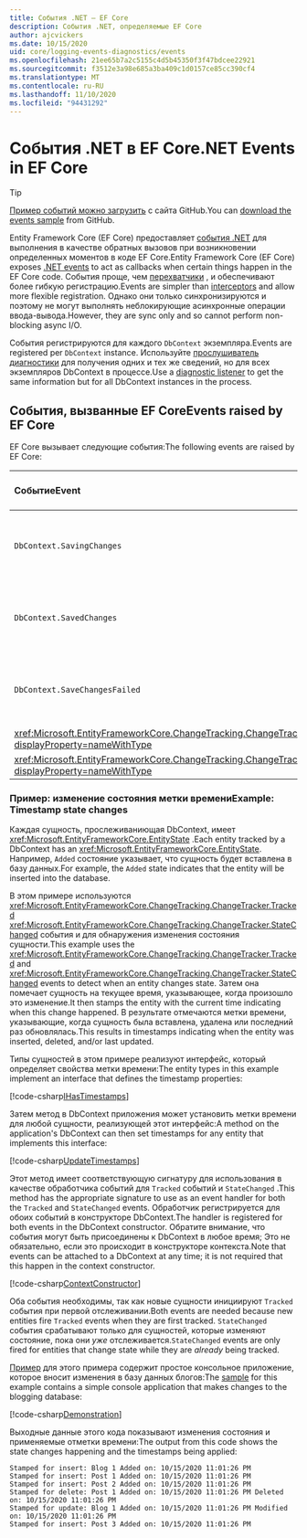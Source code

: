 ```yaml
---
title: События .NET — EF Core
description: События .NET, определяемые EF Core
author: ajcvickers
ms.date: 10/15/2020
uid: core/logging-events-diagnostics/events
ms.openlocfilehash: 21ee65b7a2c5155c4d5b45350f3f47bdcee22921
ms.sourcegitcommit: f3512e3a98e685a3ba409c1d0157ce85cc390cf4
ms.translationtype: MT
ms.contentlocale: ru-RU
ms.lasthandoff: 11/10/2020
ms.locfileid: "94431292"
---
```

# <a name="net-events-in-ef-core"></a><span data-ttu-id="6101b-103">События .NET в EF Core</span><span class="sxs-lookup"><span data-stu-id="6101b-103">.NET Events in EF Core</span></span>

> [!TIP]  
> <span data-ttu-id="6101b-104">[Пример событий можно загрузить](https://github.com/dotnet/EntityFramework.Docs/tree/master/samples/core/Miscellaneous/Events) с сайта GitHub.</span><span class="sxs-lookup"><span data-stu-id="6101b-104">You can [download the events sample](https://github.com/dotnet/EntityFramework.Docs/tree/master/samples/core/Miscellaneous/Events) from GitHub.</span></span>

<span data-ttu-id="6101b-105">Entity Framework Core (EF Core) предоставляет [события .NET](/dotnet/standard/events/) для выполнения в качестве обратных вызовов при возникновении определенных моментов в коде EF Core.</span><span class="sxs-lookup"><span data-stu-id="6101b-105">Entity Framework Core (EF Core) exposes [.NET events](/dotnet/standard/events/) to act as callbacks when certain things happen in the EF Core code.</span></span> <span data-ttu-id="6101b-106">События проще, чем [перехватчики](xref:core/logging-events-diagnostics/interceptors) , и обеспечивают более гибкую регистрацию.</span><span class="sxs-lookup"><span data-stu-id="6101b-106">Events are simpler than [interceptors](xref:core/logging-events-diagnostics/interceptors) and allow more flexible registration.</span></span> <span data-ttu-id="6101b-107">Однако они только синхронизируются и поэтому не могут выполнять неблокирующие асинхронные операции ввода-вывода.</span><span class="sxs-lookup"><span data-stu-id="6101b-107">However, they are sync only and so cannot perform non-blocking async I/O.</span></span>

<span data-ttu-id="6101b-108">События регистрируются для каждого `DbContext` экземпляра.</span><span class="sxs-lookup"><span data-stu-id="6101b-108">Events are registered per `DbContext` instance.</span></span> <span data-ttu-id="6101b-109">Используйте [прослушиватель диагностики](xref:core/logging-events-diagnostics/diagnostic-listeners) для получения одних и тех же сведений, но для всех экземпляров DbContext в процессе.</span><span class="sxs-lookup"><span data-stu-id="6101b-109">Use a [diagnostic listener](xref:core/logging-events-diagnostics/diagnostic-listeners) to get the same information but for all DbContext instances in the process.</span></span>

## <a name="events-raised-by-ef-core"></a><span data-ttu-id="6101b-110">События, вызванные EF Core</span><span class="sxs-lookup"><span data-stu-id="6101b-110">Events raised by EF Core</span></span>

<span data-ttu-id="6101b-111">EF Core вызывает следующие события:</span><span class="sxs-lookup"><span data-stu-id="6101b-111">The following events are raised by EF Core:</span></span>

| <span data-ttu-id="6101b-112">Событие</span><span class="sxs-lookup"><span data-stu-id="6101b-112">Event</span></span> | <span data-ttu-id="6101b-113">Представленная версия</span><span class="sxs-lookup"><span data-stu-id="6101b-113">Version introduced</span></span> | <span data-ttu-id="6101b-114">При возникновении</span><span class="sxs-lookup"><span data-stu-id="6101b-114">When raised</span></span>
|:------|--------------------|-------
| `DbContext.SavingChanges` <!-- Issue #2748 -->| <span data-ttu-id="6101b-115">5,0</span><span class="sxs-lookup"><span data-stu-id="6101b-115">5.0</span></span> | <span data-ttu-id="6101b-116">В начале <xref:Microsoft.EntityFrameworkCore.DbContext.SaveChanges%2A> или <xref:Microsoft.EntityFrameworkCore.DbContext.SaveChangesAsync%2A></span><span class="sxs-lookup"><span data-stu-id="6101b-116">At the start of <xref:Microsoft.EntityFrameworkCore.DbContext.SaveChanges%2A> or <xref:Microsoft.EntityFrameworkCore.DbContext.SaveChangesAsync%2A></span></span>
| `DbContext.SavedChanges`  <!-- Issue #2748 -->| <span data-ttu-id="6101b-117">5,0</span><span class="sxs-lookup"><span data-stu-id="6101b-117">5.0</span></span> | <span data-ttu-id="6101b-118">В конце успешного <xref:Microsoft.EntityFrameworkCore.DbContext.SaveChanges%2A> или <xref:Microsoft.EntityFrameworkCore.DbContext.SaveChangesAsync%2A></span><span class="sxs-lookup"><span data-stu-id="6101b-118">At the end of a successful <xref:Microsoft.EntityFrameworkCore.DbContext.SaveChanges%2A> or <xref:Microsoft.EntityFrameworkCore.DbContext.SaveChangesAsync%2A></span></span>
| `DbContext.SaveChangesFailed`  <!-- Issue #2748 -->| <span data-ttu-id="6101b-119">5,0</span><span class="sxs-lookup"><span data-stu-id="6101b-119">5.0</span></span> | <span data-ttu-id="6101b-120">В конце сбоя <xref:Microsoft.EntityFrameworkCore.DbContext.SaveChanges%2A> или <xref:Microsoft.EntityFrameworkCore.DbContext.SaveChangesAsync%2A></span><span class="sxs-lookup"><span data-stu-id="6101b-120">At the end of a failed <xref:Microsoft.EntityFrameworkCore.DbContext.SaveChanges%2A> or <xref:Microsoft.EntityFrameworkCore.DbContext.SaveChangesAsync%2A></span></span>
| <xref:Microsoft.EntityFrameworkCore.ChangeTracking.ChangeTracker.Tracked?displayProperty=nameWithType> | <span data-ttu-id="6101b-121">2.1</span><span class="sxs-lookup"><span data-stu-id="6101b-121">2.1</span></span> | <span data-ttu-id="6101b-122">При отслеживании сущности в контексте</span><span class="sxs-lookup"><span data-stu-id="6101b-122">When an entity is tracked by the context</span></span>
| <xref:Microsoft.EntityFrameworkCore.ChangeTracking.ChangeTracker.StateChanged?displayProperty=nameWithType> | <span data-ttu-id="6101b-123">2.1</span><span class="sxs-lookup"><span data-stu-id="6101b-123">2.1</span></span> | <span data-ttu-id="6101b-124">Изменение состояния отслеживающей сущности</span><span class="sxs-lookup"><span data-stu-id="6101b-124">When a tracked entity changes its state</span></span>

### <a name="example-timestamp-state-changes"></a><span data-ttu-id="6101b-125">Пример: изменение состояния метки времени</span><span class="sxs-lookup"><span data-stu-id="6101b-125">Example: Timestamp state changes</span></span>

<span data-ttu-id="6101b-126">Каждая сущность, прослеживаниющая DbContext, имеет <xref:Microsoft.EntityFrameworkCore.EntityState> .</span><span class="sxs-lookup"><span data-stu-id="6101b-126">Each entity tracked by a DbContext has an <xref:Microsoft.EntityFrameworkCore.EntityState>.</span></span> <span data-ttu-id="6101b-127">Например, `Added` состояние указывает, что сущность будет вставлена в базу данных.</span><span class="sxs-lookup"><span data-stu-id="6101b-127">For example, the `Added` state indicates that the entity will be inserted into the database.</span></span>

<span data-ttu-id="6101b-128">В этом примере используются <xref:Microsoft.EntityFrameworkCore.ChangeTracking.ChangeTracker.Tracked> <xref:Microsoft.EntityFrameworkCore.ChangeTracking.ChangeTracker.StateChanged> события и для обнаружения изменения состояния сущности.</span><span class="sxs-lookup"><span data-stu-id="6101b-128">This example uses the <xref:Microsoft.EntityFrameworkCore.ChangeTracking.ChangeTracker.Tracked> and <xref:Microsoft.EntityFrameworkCore.ChangeTracking.ChangeTracker.StateChanged> events to detect when an entity changes state.</span></span> <span data-ttu-id="6101b-129">Затем она помечает сущность на текущее время, указывающее, когда произошло это изменение.</span><span class="sxs-lookup"><span data-stu-id="6101b-129">It then stamps the entity with the current time indicating when this change happened.</span></span> <span data-ttu-id="6101b-130">В результате отмечаются метки времени, указывающие, когда сущность была вставлена, удалена или последний раз обновлялась.</span><span class="sxs-lookup"><span data-stu-id="6101b-130">This results in timestamps indicating when the entity was inserted, deleted, and/or last updated.</span></span>

<span data-ttu-id="6101b-131">Типы сущностей в этом примере реализуют интерфейс, который определяет свойства метки времени:</span><span class="sxs-lookup"><span data-stu-id="6101b-131">The entity types in this example implement an interface that defines the timestamp properties:</span></span>

<!--
public interface IHasTimestamps
{
    DateTime? Added { get; set; }
    DateTime? Deleted { get; set; }
    DateTime? Modified { get; set; }
}
-->
[!code-csharp[IHasTimestamps](../../../samples/core/Miscellaneous/Events/Program.cs?name=IHasTimestamps)]

<span data-ttu-id="6101b-132">Затем метод в DbContext приложения может установить метки времени для любой сущности, реализующей этот интерфейс:</span><span class="sxs-lookup"><span data-stu-id="6101b-132">A method on the application's DbContext can then set timestamps for any entity that implements this interface:</span></span>

<!--
    private static void UpdateTimestamps(object sender, EntityEntryEventArgs e)
    {
        if (e.Entry.Entity is IHasTimestamps entityWithTimestamps)
        {
            switch (e.Entry.State)
            {
                case EntityState.Deleted:
                    entityWithTimestamps.Deleted = DateTime.UtcNow;
                    Console.WriteLine($"Stamped for delete: {e.Entry.Entity}");
                    break;
                case EntityState.Modified:
                    entityWithTimestamps.Modified = DateTime.UtcNow;
                    Console.WriteLine($"Stamped for update: {e.Entry.Entity}");
                    break;
                case EntityState.Added:
                    entityWithTimestamps.Added = DateTime.UtcNow;
                    Console.WriteLine($"Stamped for insert: {e.Entry.Entity}");
                    break;
            }
        }
    }
-->
[!code-csharp[UpdateTimestamps](../../../samples/core/Miscellaneous/Events/Program.cs?name=UpdateTimestamps)]

<span data-ttu-id="6101b-133">Этот метод имеет соответствующую сигнатуру для использования в качестве обработчика событий для `Tracked` событий и `StateChanged` .</span><span class="sxs-lookup"><span data-stu-id="6101b-133">This method has the appropriate signature to use as an event handler for both the `Tracked` and `StateChanged` events.</span></span> <span data-ttu-id="6101b-134">Обработчик регистрируется для обоих событий в конструкторе DbContext.</span><span class="sxs-lookup"><span data-stu-id="6101b-134">The handler is registered for both events in the DbContext constructor.</span></span> <span data-ttu-id="6101b-135">Обратите внимание, что события могут быть присоединены к DbContext в любое время; Это не обязательно, если это происходит в конструкторе контекста.</span><span class="sxs-lookup"><span data-stu-id="6101b-135">Note that events can be attached to a DbContext at any time; it is not required that this happen in the context constructor.</span></span>

<!--
    public BlogsContext()
    {
        ChangeTracker.StateChanged += UpdateTimestamps;
        ChangeTracker.Tracked += UpdateTimestamps;
    }
-->
[!code-csharp[ContextConstructor](../../../samples/core/Miscellaneous/Events/Program.cs?name=ContextConstructor)]

<span data-ttu-id="6101b-136">Оба события необходимы, так как новые сущности инициируют `Tracked` события при первой отслеживании.</span><span class="sxs-lookup"><span data-stu-id="6101b-136">Both events are needed because new entities fire `Tracked` events when they are first tracked.</span></span> <span data-ttu-id="6101b-137">`StateChanged` события срабатывают только для сущностей, которые изменяют состояние, пока они _уже_ отслеживается.</span><span class="sxs-lookup"><span data-stu-id="6101b-137">`StateChanged` events are only fired for entities that change state while they are _already_ being tracked.</span></span>

<span data-ttu-id="6101b-138">[Пример](https://github.com/dotnet/EntityFramework.Docs/tree/master/samples/core/Miscellaneous/Events) для этого примера содержит простое консольное приложение, которое вносит изменения в базу данных блогов:</span><span class="sxs-lookup"><span data-stu-id="6101b-138">The [sample](https://github.com/dotnet/EntityFramework.Docs/tree/master/samples/core/Miscellaneous/Events) for this example contains a simple console application that makes changes to the blogging database:</span></span>

<!--
        using (var context = new BlogsContext())
        {
            context.Database.EnsureDeleted();
            context.Database.EnsureCreated();
            
            context.Add(
                new Blog
                {
                    Id = 1,
                    Name = "EF Blog",
                    Posts =
                    {
                        new Post { Id = 1, Title = "EF Core 3.1!" },
                        new Post { Id = 2, Title = "EF Core 5.0!" }
                    }
                });

            context.SaveChanges();
        }

        using (var context = new BlogsContext())
        {
            var blog = context.Blogs.Include(e => e.Posts).Single();

            blog.Name = "EF Core Blog";
            context.Remove(blog.Posts.First());
            blog.Posts.Add(new Post { Id = 3, Title = "EF Core 6.0!" });

            context.SaveChanges();
        }
-->
[!code-csharp[Demonstration](../../../samples/core/Miscellaneous/Events/Program.cs?name=Demonstration)]

<span data-ttu-id="6101b-139">Выходные данные этого кода показывают изменения состояния и применяемые отметки времени:</span><span class="sxs-lookup"><span data-stu-id="6101b-139">The output from this code shows the state changes happening and the timestamps being applied:</span></span>

```output
Stamped for insert: Blog 1 Added on: 10/15/2020 11:01:26 PM
Stamped for insert: Post 1 Added on: 10/15/2020 11:01:26 PM
Stamped for insert: Post 2 Added on: 10/15/2020 11:01:26 PM
Stamped for delete: Post 1 Added on: 10/15/2020 11:01:26 PM Deleted on: 10/15/2020 11:01:26 PM
Stamped for update: Blog 1 Added on: 10/15/2020 11:01:26 PM Modified on: 10/15/2020 11:01:26 PM
Stamped for insert: Post 3 Added on: 10/15/2020 11:01:26 PM
```
